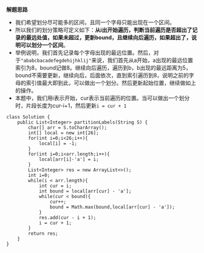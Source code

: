 **解题思路**
* 我们希望划分尽可能多的区间，且同一个字母只能出现在一个区间。
* 所以我们的划分策略可定义如下：**从i出开始遍历，判断当前遍历是否超出了记录的最远处值，如果未超过，更新bound，且继续向后遍历，如果超出了，说明可以划分一个区间**。
* 举例说明，我们首先记录每个字母出现的最远位置。然后，对于`"ababcbacadefegdehijhklij"`来说，我们首先从a开始，a出现的最远位置索引为8，bound记做8。继续向后遍历，遍历到b，b出现的最远距离为5，bound不需要更新，继续向后，后面依次，直到索引遍历到8，说明之前的字母的索引值最大即到此，可以做出一个划分。然后更新起始位置，继续做如上的操作。
* 本题中，我们用i表示开始，cur表示当前遍历的位置。当可以做出一个划分时，片段长度为cur-i+1，然后更新`i = cur + 1`

```
class Solution {
    public List<Integer> partitionLabels(String S) {
        char[] arr = S.toCharArray();
        int[] local = new int[26];
        for(int i=0;i<26;i++){
            local[i] = -1;
        }
        for(int i=0;i<arr.length;i++){
            local[arr[i]-'a'] = i;
        }
        List<Integer> res = new ArrayList<>();
        int i=0;
        while(i < arr.length){
            int cur = i;
            int bound = local[arr[cur] - 'a'];
            while(cur < bound){
                cur++;
                bound = Math.max(bound,local[arr[cur] - 'a']);
            }
            res.add(cur - i + 1);
            i = cur + 1;
        }
        return res;
    }
}
```